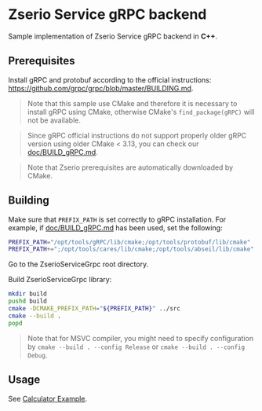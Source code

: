 # Zserio Service gRPC backend

Sample implementation of Zserio Service gRPC backend in **C++**.

## Prerequisites

Install gRPC and protobuf according to the official instructions:
https://github.com/grpc/grpc/blob/master/BUILDING.md.

> Note that this sample use CMake and therefore it is necessary to install gRPC using CMake, otherwise
CMake's `find_package(gRPC)` will not be available.

> Since gRPC official instructions do not support properly older gRPC version using older CMake < 3.13,
you can check our [doc/BUILD_gRPC.md](doc/BUILD_gRPC.md).

> Note that Zserio prerequisites are automatically downloaded by CMake.

## Building

Make sure that `PREFIX_PATH` is set correctly to gRPC installation. For example,
if [doc/BUILD_gRPC.md](doc/BUILD_gRPC.md) has been used, set the following:
```bash
PREFIX_PATH="/opt/tools/gRPC/lib/cmake;/opt/tools/protobuf/lib/cmake"
PREFIX_PATH+=";/opt/tools/cares/lib/cmake;/opt/tools/abseil/lib/cmake"
```

Go to the ZserioServiceGrpc root directory.

Build ZserioServiceGrpc library:
```bash
mkdir build
pushd build
cmake -DCMAKE_PREFIX_PATH="${PREFIX_PATH}" ../src
cmake --build .
popd
```

> Note that for MSVC compiler, you might need to specify configuration by `cmake --build . --config Release`
or  `cmake --build . --config Debug`.

## Usage

See [Calculator Example](./examples/calculator/README.md).
